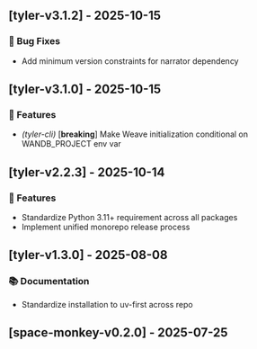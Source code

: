 ## [tyler-v3.1.2] - 2025-10-15

### 🐛 Bug Fixes

- Add minimum version constraints for narrator dependency
## [tyler-v3.1.0] - 2025-10-15

### 🚀 Features

- *(tyler-cli)* [**breaking**] Make Weave initialization conditional on WANDB_PROJECT env var
## [tyler-v2.2.3] - 2025-10-14

### 🚀 Features

- Standardize Python 3.11+ requirement across all packages
- Implement unified monorepo release process
## [tyler-v1.3.0] - 2025-08-08

### 📚 Documentation

- Standardize installation to uv-first across repo
## [space-monkey-v0.2.0] - 2025-07-25
